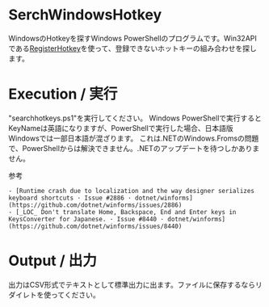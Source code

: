 # SerchWindowsHotkey
WindowsのHotkeyを探すWindows PowerShellのプログラムです。Win32APIである[RegisterHotkey](https://docs.microsoft.com/en-us/windows/win32/api/winuser/nf-winuser-registerhotkey "RegisterHotKey function (winuser.h)")を使って、登録できないホットキーの組み合わせを探します。
# Execution / 実行
"searchhotkeys.ps1"を実行してください。
Windows PowerShellで実行するとKeyNameは英語になりますが、PowerShellで実行した場合、日本語版Windowsでは一部日本語が混ざります。
これは.NETのWindows.Fromsの問題で、PowerShellからは解決できません。.NETのアップデートを待つしかありません。

参考

    - [Runtime crash due to localization and the way designer serializes keyboard shortcuts · Issue #2886 · dotnet/winforms](https://github.com/dotnet/winforms/issues/2886)
    - [_LOC_ Don't translate Home, Backspace, End and Enter keys in KeysConverter for Japanese. · Issue #8440 · dotnet/winforms](https://github.com/dotnet/winforms/issues/8440)

# Output / 出力
出力はCSV形式でテキストとして標準出力に出ます。ファイルに保存するならリダイレトを使ってください。

